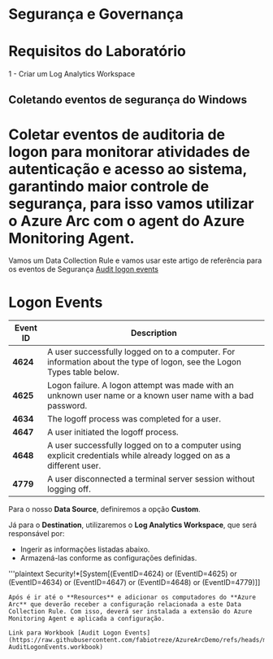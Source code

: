 # Segurança e Governança

# Requisitos do Laboratório 
1 - Criar um Log Analytics Workspace

## Coletando eventos de segurança do Windows

# Coletar eventos de auditoria de logon para monitorar atividades de autenticação e acesso ao sistema, garantindo maior controle de segurança, para isso vamos utilizar o Azure Arc com o agent do Azure Monitoring Agent.

Vamos um Data Collection Rule e vamos usar este artigo de referência para os eventos de Segurança [Audit logon events](https://learn.microsoft.com/en-us/previous-versions/windows/it-pro/windows-10/security/threat-protection/auditing/basic-audit-logon-events#configure-this-audit-setting)

# Logon Events

| **Event ID** | **Description**                                                                                     |
|--------------|-----------------------------------------------------------------------------------------------------|
| **4624**     | A user successfully logged on to a computer. For information about the type of logon, see the Logon Types table below. |
| **4625**     | Logon failure. A logon attempt was made with an unknown user name or a known user name with a bad password. |
| **4634**     | The logoff process was completed for a user.                                                        |
| **4647**     | A user initiated the logoff process.                                                                |
| **4648**     | A user successfully logged on to a computer using explicit credentials while already logged on as a different user. |
| **4779**     | A user disconnected a terminal server session without logging off.                                  |

Para o nosso **Data Source**, definiremos a opção **Custom**.  

Já para o **Destination**, utilizaremos o **Log Analytics Workspace**, que será responsável por:  
- Ingerir as informações listadas abaixo.  
- Armazená-las conforme as configurações definidas. 

'''plaintext
Security!*[System[(EventID=4624) or (EventID=4625) or (EventID=4634) or (EventID=4647) or (EventID=4648) or (EventID=4779)]]
```
Após é ir até o **Resources** e adicionar os computadores do **Azure Arc** que deverão receber a configuração relacionada a este Data Collection Rule. Com isso, deverá ser instalada a extensão do Azure Monitoring Agent e aplicada a configuração.

Link para Workbook [Audit Logon Events](https://raw.githubusercontent.com/fabiotreze/AzureArcDemo/refs/heads/main/Lab4/AzureArc-AuditLogonEvents.workbook)